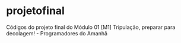 # projetofinal
Códigos do projeto final do Módulo 01 [M1] Tripulação, preparar para decolagem! - Programadores do Amanhã
